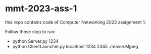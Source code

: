 # mmt-2023-ass-1
this repo contains code of Computer Networking 2023 assignment 1.

Follow these step to run:
- python Server.py 1234
- python ClientLauncher.py localhost 1234 2345 ./movie.Mjpeg